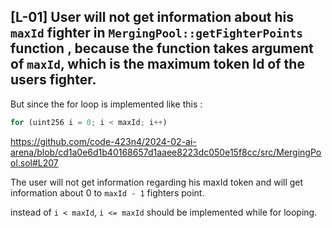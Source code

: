 ## [L-01] User will not get information about his `maxId` fighter in `MergingPool::getFighterPoints` function , because the function takes argument of `maxId`, which is the maximum token Id of the users fighter.

But since the for loop is implemented like this :
```javascript
for (uint256 i = 0; i < maxId; i++)
```
https://github.com/code-423n4/2024-02-ai-arena/blob/cd1a0e6d1b40168657d1aaee8223dc050e15f8cc/src/MergingPool.sol#L207

The user will not get information regarding his maxId token and will get information about 0 to `maxId - 1` fighters point.

instead of `i < maxId`, `i <= maxId` should be implemented while for looping.